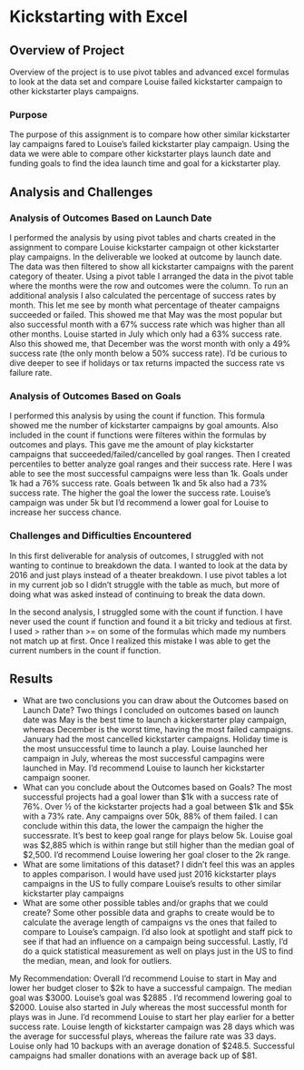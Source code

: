 # Kickstarting with Excel

## Overview of Project
Overview of the project is to use pivot tables and advanced excel formulas to look at the data set and compare Louise failed kickstarter campaign to other kickstarter plays campaigns. 
### Purpose
The purpose of this assignment is to compare how other similar kickstarter lay campaigns fared to Louise’s failed kickstarter play campaign. Using the data we were able to compare other kickstarter plays launch date and funding goals to find the idea launch time and goal for a kickstarter play. 
## Analysis and Challenges

### Analysis of Outcomes Based on Launch Date
I performed the analysis by using pivot tables and charts created in the assignment to compare Louise kickstarter campaign ot other kickstarter play campaigns. In the deliverable we looked at outcome by launch date. The data was then filtered to show all kickstarter campaigns with the parent category of theater. Using a pivot table I arranged the data in the pivot table where the months were the row and outcomes were the column. To run an additional analysis I also calculated the percentage of success rates by month.  This let me see by month what percentage of theater campaigns succeeded or failed. 
This showed me that May was the most popular but also successful month with a 67% success rate which was higher than all other months. Louise started in July which only had a 63% success rate. Also this showed me, that December was the worst month with only a 49% success rate (the only month below a 50% success rate). 
I’d be curious to dive deeper to see if holidays or tax returns impacted the success rate vs failure rate. 
 

 
 
### Analysis of Outcomes Based on Goals
I performed this analysis by using the count if function. This formula showed me the number of kickstarter campaigns by goal amounts. Also included in the count if functions were filteres within the formulas by outcomes and plays.  This gave me the amount of play kickstarter campaigns that succeeded/failed/cancelled by goal ranges. Then I created percentiles to better analyze goal ranges and their success rate. 
Here I was able to see the most successful campaigns were less than 1k. Goals under 1k had a 76% success rate. Goals between 1k and 5k also had a 73% success rate. The higher the goal the lower the success rate. Louise’s campaign was under 5k but I’d recommend a lower goal for Louise to increase her success chance.   

 


 

### Challenges and Difficulties Encountered
In this first deliverable for analysis of outcomes, I struggled with not wanting to continue to breakdown the data. I wanted to look at the data by 2016 and just plays instead of a theater breakdown. I use pivot tables a lot in my current job so I didn’t struggle with the table as much, but more of doing what was asked instead of continuing to break the data down.

In the second analysis, I struggled some with the count if function. I have never used the count if function and found it a bit tricky and tedious at first. I used > rather than >= on some of the formulas which made my numbers not match up at first. Once I realized this mistake I was able to get the current numbers in the count if function. 
## Results
- What are two conclusions you can draw about the Outcomes based on Launch Date?
Two things I concluded on outcomes based on launch date was May is the best time to launch a kickerstarter play campaign, whereas December is the worst time, having the most failed campaigns. January had the most cancelled kickstarter campaigns. Holiday time is the most unsuccessful time to launch a play.  Louise launched her campaign in July, whereas the most successful campagins were launched in May. I’d recommend Louise to launch her kickstarter campaign sooner. 
- What can you conclude about the Outcomes based on Goals?
The most successful projects had a goal lower than $1k with a success rate of 76%. Over ½ of the kickstarter projects had a goal between $1k and $5k with a 73% rate.  Any campaigns over 50k, 88% of them failed. I can conclude within this data, the lower the campaign the higher the successrate. 
 It’s best to keep goal range for plays below 5k. Louise goal was $2,885 which is within range but still higher than the median goal of $2,500. I’d recommend Louise lowering her goal closer to the 2k range. 
- What are some limitations of this dataset?
I didn’t feel this was an apples to apples comparison. I would have used just 2016 kickstarter plays campaigns in the US to fully compare Louise’s results to other similar kickstarter play campaigns 
- What are some other possible tables and/or graphs that we could create?
Some other possible data and graphs to create would be to calculate the average length of campaigns vs the ones that failed to compare to Louise’s campaign. I’d also look at spotlight and staff pick to see if that had an influence on a campaign being successful. Lastly, I’d do a quick statistical measurement as well on plays just in the US to find the median, mean, and look for outliers. 

My Recommendation: Overall I’d recommend Louise to start in May and lower her budget closer to $2k to have a successful campaign. The median goal was $3000.  Louise’s goal was $2885 . I’d recommend lowering goal to $2000. Louise also started in July whereas the most successful month for plays was in June. I’d recommend Louise to start her play earlier for a better success rate. Louise length of kickstarter campaign was 28 days which was the average for successful plays, whereas the failure rate was 33 days. Louise only had 10 backups with an average donation of $248.5. Successful campaigns had smaller donations with an average back up of $81.

